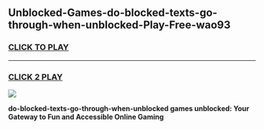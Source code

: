
## Unblocked-Games-do-blocked-texts-go-through-when-unblocked-Play-Free-wao93
<h3>
<a href="https://premium76.site?title=do-blocked-texts-go-through-when-unblocked&ref=21A">CLICK TO PLAY</a></h3>
<hr>

<h3>
<a href="https://premium76.site?title=do-blocked-texts-go-through-when-unblocked&ref=21A">CLICK 2 PLAY</a>
  
</h3>

<a href="https://premium76.site?title=do-blocked-texts-go-through-when-unblocked&ref=21A"><img src="https://clearcache.store/games.png"></a>


**do-blocked-texts-go-through-when-unblocked games unblocked: Your Gateway to Fun and Accessible Online Gaming**
